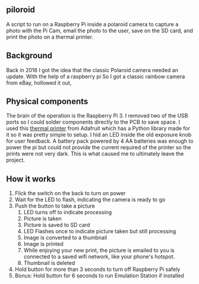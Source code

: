 ## piloroid
A script to run on a Raspberry Pi inside a polaroid camera to capture a photo with the Pi Cam, email the photo to the user, save on the SD card, and print the photo on a thermal printer.

## Background
Back in 2016 I got the idea that the classic Polaroid camera needed an update. With the help of a raspberry pi So I got a classic rainbow camera from eBay, hollowed it out, 

## Physical components
The brain of the operation is the Raspberry Pi 3. I removed two of the USB ports so I could solder components directly to the PCB to save space.
I used this [thermal printer](https://www.adafruit.com/product/597) from Adafruit which has a Python library made for it so it was pretty simple to setup.
I hid an LED inside the old exposure knob for user feedback.
A battery pack powered by 4 AA batteries was enough to power the pi but could not provide the current required of the printer so the prints were not very dark. This is what caused me to ultimately leave the project.

## How it works
1. Flick the switch on the back to turn on power
2. Wait for the LED to flash, indicating the camera is ready to go
3. Push the button to take a picture
   1. LED turns off to indicate processing
   2. Picture is taken
   3. Picture is saved to SD card
   4. LED Flashes once to indicate picture taken but still processing
   5. Image is converted to a thumbnail
   6. Image is printed
   7. While enjoying your new print, the picture is emailed to you is connected to a saved wifi network, like your phone's hotspot.
   8. Thumbnail is deleted
4. Hold button for more than 3 seconds to turn off Raspberry Pi safely
5. Bonus: Hold button for 6 seconds to run Emulation Station if installed
